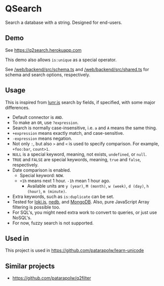 # QSearch

Search a database with a string. Designed for end-users.

## Demo

See <https://q2search.herokuapp.com>

This demo also allows `is:unique` as a special operator.

See [/web/backend/src/schema.ts](/web/backend/src/schema.ts) and [/web/backend/src/shared.ts](/web/backend/src/shared.ts) for schema and search options, respectively.

## Usage

This is inspired from [lunr.js](https://lunrjs.com/guides/searching.html) search by fields, if specified, with some major differences.

- Default connector is `AND`.
- To make an `OR`, use `?expression`.
- Search is normally case-insensitive, i.e. `a` and `A` means the same thing.
- `+expression` means exactly match, and case-sensitive.
- `-expression` means negation.
- Not only `:`, but also `>` and `<` is used to specify comparison. For example, `+foo:bar`, `count>1`.
- `NULL` is a special keyword, meaning, not exists, `undefined`, or `null`.
- `TRUE` and `FALSE` are special keywords, meaning, `true` and `false`, respectively.
- Date comparison is enabled.
  - Special keyword: `NOW`.
  - `+1h` means next 1 hour. `-1h` mean 1 hour ago.
    - Available units are `y (year)`, `M (month)`, `w (week)`, `d (day)`, `h (hour)`, `m (minute)`.
- Extra keywords, such as `is:duplicate` can be set.
- Tested for [loki.js](https://github.com/techfort/LokiJS), [nedb](https://github.com/louischatriot/nedb), and [MongoDB](https://www.mongodb.com/). Also, pure JavaScript Array filtering is possible too.
- For SQL's, you might need extra work to convert to queries, or just use NoSQL's.
- For now, fuzzy search is not supported.

## Used in

This project is used in <https://github.com/patarapolw/learn-unicode>

## Similar projects

- <https://github.com/patarapolw/q2filter>

